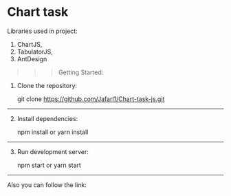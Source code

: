 # Chart task

Libraries used in project:

1. ChartJS,
2. TabulatorJS,
3. AntDesign

> > > Getting Started:

1. Clone the repository:

   git clone https://github.com/Jafarl1/Chart-task-js.git

---

2. Install dependencies:

   npm install
   or
   yarn install

---

3. Run development server:

   npm start
   or
   yarn start

---

Also you can follow the link:
